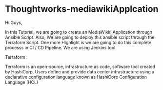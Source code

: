 # Thoughtworks-mediawikiApplcation

Hi Guys, 

In this Tutorial, we are going to create an MediaWikki Application through Ansible Script. Also, We are going to deploy this ansible script through the Terraform Script.
One more Highlight is we are going to do this complete processs in CI / CD Pipeline. We are using Jenkins tool

Terraform : 

Terraform is an open-source, infrastructure as code, software tool created by HashiCorp. Users define and provide data center infrastructure using a declarative configuration language known as HashiCorp Configuration Language (HCL)
